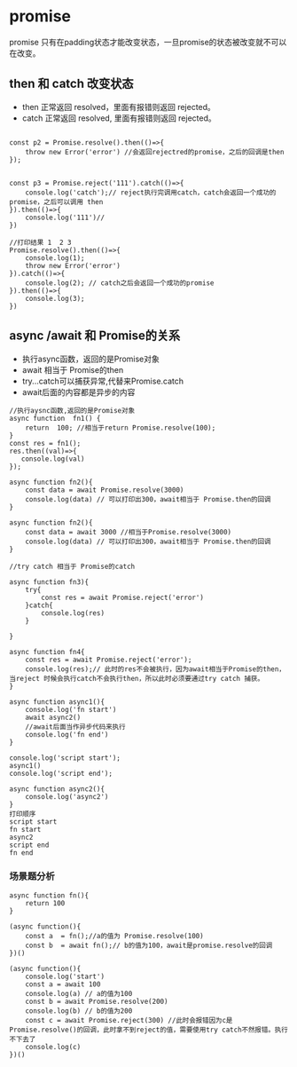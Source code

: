 # promise


promise 只有在padding状态才能改变状态，一旦promise的状态被改变就不可以在改变。

## then 和 catch 改变状态

- then 正常返回 resolved，里面有报错则返回 rejected。
- catch 正常返回 resolved, 里面有报错则返回 rejected。

```

const p2 = Promise.resolve().then(()=>{
    throw new Error('error') //会返回rejectred的promise，之后的回调是then
});


const p3 = Promise.reject('111').catch(()=>{
    console.log('catch');// reject执行完调用catch，catch会返回一个成功的promise，之后可以调用 then
}).then(()=>{
    console.log('111')//
})

//打印结果 1  2 3
Promise.resolve().then(()=>{
    console.log(1);
    throw new Error('error')
}).catch(()=>{
    console.log(2); // catch之后会返回一个成功的promise
}).then(()=>{
    console.log(3);
})

```

## async /await 和 Promise的关系

- 执行async函数，返回的是Promise对象
- await 相当于 Promise的then
- try...catch可以捕获异常,代替来Promise.catch 
- await后面的内容都是异步的内容

```
//执行aysnc函数,返回的是Promise对象
async function  fn1() {
    return  100; //相当于return Promise.resolve(100);
}
const res = fn1();
res.then((val)=>{
   console.log(val)
});

```

```
async function fn2(){
    const data = await Promise.resolve(3000)
    console.log(data) // 可以打印出300，await相当于 Promise.then的回调
}
```



```
async function fn2(){
    const data = await 3000 //相当于Promise.resolve(3000)
    console.log(data) // 可以打印出300，await相当于 Promise.then的回调
}
```

```
//try catch 相当于 Promise的catch

async function fn3){
    try{
        const res = await Promise.reject('error')
    }catch{
        console.log(res)
    }

}
```

```
async function fn4{
    const res = await Promise.reject('error');
    console.log(res);// 此时的res不会被执行，因为await相当于Promise的then，当reject 时候会执行catch不会执行then，所以此时必须要通过try catch 捕获。
}
```


```
async function async1(){
    console.log('fn start')
    await async2()
    //await后面当作异步代码来执行
    console.log('fn end')
}

console.log('script start');
async1()
console.log('script end');

async function async2(){
    console.log('async2')
}
打印顺序 
script start
fn start
async2
script end
fn end

```


### 场景题分析 

```
async function fn(){
    return 100
}

(async function(){
    const a  = fn();//a的值为 Promise.resolve(100)
    const b  = await fn();// b的值为100，await是promise.resolve的回调
})()
```

```
(async function(){
    console.log('start')
    const a = await 100
    console.log(a) // a的值为100 
    const b = await Promise.resolve(200)
    console.log(b) // b的值为200
    const c = await Promise.reject(300) //此时会报错因为c是 Promise.resolve()的回调，此时拿不到reject的值，需要使用try catch不然报错。执行不下去了
    console.log(c) 
})()
```
